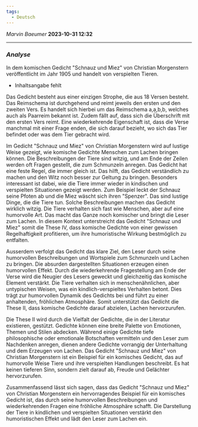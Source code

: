 ```yaml
---
tags:
  - Deutsch
---
```

*Marvin Baeumer* **2023-10-31 12:32**

---
### *Analyse*
In dem komischen Gedicht "Schnauz und Miez" von Christian Morgenstern veröffentlicht im Jahr 1905 und handelt von verspielten Tieren. 

- Inhaltsangabe fehlt

Das Gedicht besteht aus einer einzigen Strophe, die aus 18 Versen besteht. Das Reimschema ist durchgehend und reimt jeweils den ersten und den zweiten Vers. Es handelt sich hierbei um das Reimschema a,a,b,b, welches auch als Paarreim bekannt ist. Zudem fällt auf, dass sich die Überschrift mit den ersten Vers reimt. Eine wiederkehrende Eigenschaft ist, dass die Verse manchmal mit einer Frage enden, die sich darauf bezieht, wo sich das Tier befindet oder was dem Tier gebracht wird.

Im Gedicht "Schnauz und Miez" von Christian Morgenstern wird auf lustige Weise gezeigt, wie komische Gedichte Menschen zum Lachen bringen können. Die Beschreibungen der Tiere sind witzig, und am Ende der Zeilen werden oft Fragen gestellt, die zum Schmunzeln anregen. Das Gedicht hat eine feste Regel, die immer gleich ist. Das hilft, das Gedicht verständlich zu machen und den Witz noch besser zur Geltung zu bringen. Besonders interessant ist dabei, wie die Tiere immer wieder in kindischen und verspielten Situationen gezeigt werden. Zum Beispiel leckt der Schnauz seine Pfoten ab und die Miez wäscht sich ihren "Spenzer". Das sind lustige Dinge, die die Tiere tun. Solche Beschreibungen machen das Gedicht wirklich witzig. Die Tiere verhalten sich fast wie Menschen, aber auf eine humorvolle Art. Das macht das Ganze noch komischer und bringt die Leser zum Lachen.  In diesem Kontext unterstreicht das Gedicht "Schnauz und Miez" somit die These IV, dass komische Gedichte von einer gewissen Regelhaftigkeit profitieren, um ihre humoristische Wirkung bestmöglich zu entfalten.

Ausserdem verfolgt das Gedicht das klare Ziel, den Leser durch seine humorvollen Beschreibungen und Wortspiele zum Schmunzeln und Lachen zu bringen. Die absurden dargestellten Situationen erzeugen einen humorvollen Effekt. Durch die wiederkehrende Fragestellung am Ende der Verse wird die Neugier des Lesers geweckt und gleichzeitig das komische Element verstärkt. Die Tiere verhalten sich in menschenähnlichen, aber untypischen Weisen, was ein kindlich-verspieltes Verhalten betont. Dies trägt zur humorvollen Dynamik des Gedichts bei und führt zu einer anhaltenden, fröhlichen Atmosphäre. Somit unterstützt das Gedicht die These II, dass komische Gedichte darauf abzielen, Lachen hervorzurufen.

Die These II wird durch die Vielfalt der Gedichte, die in der Literatur existieren, gestützt. Gedichte können eine breite Palette von Emotionen, Themen und Stilen abdecken. Während einige Gedichte tiefe philosophische oder emotionale Botschaften vermitteln und den Leser zum Nachdenken anregen, dienen andere Gedichte vorrangig der Unterhaltung und dem Erzeugen von Lachen. Das Gedicht "Schnauz und Miez" von Christian Morgenstern ist ein Beispiel für ein komisches Gedicht, das auf humorvolle Weise Tiere und ihre verspielten Handlungen beschreibt. Es hat keinen tieferen Sinn, sondern zielt darauf ab, Freude und Gelächter hervorzurufen. 

Zusammenfassend lässt sich sagen, dass das Gedicht "Schnauz und Miez" von Christian Morgenstern ein hervorragendes Beispiel für ein komisches Gedicht ist, das durch seine humorvollen Beschreibungen und wiederkehrenden Fragen eine fröhliche Atmosphäre schafft. Die Darstellung der Tiere in kindlichen und verspielten Situationen verstärkt den humoristischen Effekt und lädt den Leser zum Lachen ein. 